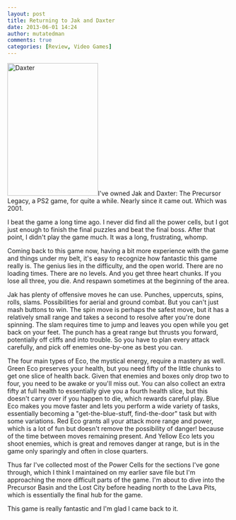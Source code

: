 ```yaml
---
layout: post
title: Returning to Jak and Daxter
date: 2013-06-01 14:24
author: mutatedman
comments: true
categories: [Review, Video Games]
---
```

<a href="http://samuelthomaservin.files.wordpress.com/2013/06/daxter.png"><img class="alignright size-medium wp-image-170" alt="Daxter" src="http://samuelthomaservin.files.wordpress.com/2013/06/daxter.png?w=205" width="205" height="300" /></a>I've owned Jak and Daxter: The Precursor Legacy, a PS2 game, for quite a while. Nearly since it came out. Which was 2001.

I beat the game a long time ago. I never did find all the power cells, but I got just enough to finish the final puzzles and beat the final boss. After that point, I didn't play the game much. It was a long, frustrating, whomp.

Coming back to this game now, having a bit more experience with the game and things under my belt, it's easy to recognize how fantastic this game really is. The genius lies in the difficulty, and the open world. There are no loading times. There are no levels. And you get three heart chunks. If you lose all three, you die. And respawn sometimes at the beginning of the area.

Jak has plenty of offensive moves he can use. Punches, uppercuts, spins, rolls, slams. Possibilities for aerial and ground combat. But you can't just mash buttons to win. The spin move is perhaps the safest move, but it has a relatively small range and takes a second to resolve after you're done spinning. The slam requires time to jump and leaves you open while you get back on your feet. The punch has a great range but thrusts you forward, potentially off cliffs and into trouble. So you have to plan every attack carefully, and pick off enemies one-by-one as best you can.

The four main types of Eco, the mystical energy, require a mastery as well. Green Eco preserves your health, but you need fifty of the little chunks to get one slice of health back. Given that enemies and boxes only drop two to four, you need to be awake or you'll miss out. You can also collect an extra fifty at full health to essentially give you a fourth health slice, but this doesn't carry over if you happen to die, which rewards careful play. Blue Eco makes you move faster and lets you perform a wide variety of tasks, essentially becoming a "get-the-blue-stuff, find-the-door" task but with some variations. Red Eco grants all your attack more range and power, which is a lot of fun but doesn't remove the possibility of danger! because of the time between moves remaining present. And Yellow Eco lets you shoot enemies, which is great and removes danger at range, but is in the game only sparingly and often in close quarters.

Thus far I've collected most of the Power Cells for the sections I've gone through, which I think I maintained on my earlier save file but I'm approaching the more difficult parts of the game. I'm about to dive into the Precursor Basin and the Lost City before heading north to the Lava Pits, which is essentially the final hub for the game.

This game is really fantastic and I'm glad I came back to it.
